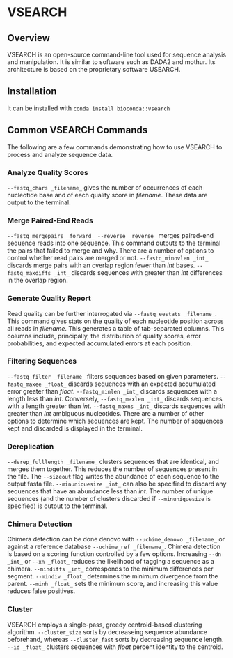 # VSEARCH

## Overview
VSEARCH is an open-source command-line tool used for sequence analysis and manipulation. It is similar to software such as DADA2 and mothur. Its architecture is based on the proprietary software USEARCH.

## Installation
It can be installed with `conda install bioconda::vsearch`

## Common VSEARCH Commands
The following are a few commands demonstrating how to use VSEARCH to process and analyze sequence data.

### Analyze Quality Scores
`--fastq_chars _filename_` gives the number of occurrences of each nucleotide base and of each quality score in _filename_. These data are output to the terminal. 

### Merge Paired-End Reads
`--fastq_mergepairs _forward_ --reverse _reverse_` merges paired-end sequence reads into one sequence. This command outputs to the terminal the pairs that failed to merge and why. There are a number of options to control whether read pairs are merged or not. `--fastq_minovlen _int_` discards merge pairs with an overlap region fewer than _int_ bases. `--fastq_maxdiffs _int_` discards sequences with greater than _int_ differences in the overlap region.

### Generate Quality Report
Read quality can be further interrogated via `--fastq_eestats _filename_`. This command gives stats on the quality of each nucleotide position across all reads in _filename_. This generates a table of tab-separated columns. This columns include, principally, the distribution of quality scores, error probabilities, and expected accumulated errors at each position. 

### Filtering Sequences
`--fastq_filter _filename_` filters sequences based on given parameters. `--fastq_maxee _float_` discards sequences with an expected accumulated error greater than _float_. `--fastq_minlen _int_` discards sequences with a length less than _int_. Conversely, `--fastq_maxlen _int_` discards sequences with a length greater than _int_. `--fastq_maxns _int_` discards sequences with greater than _int_ ambiguous nucleotides. There are a number of other options to determine which sequences are kept. The number of sequences kept and discarded is displayed in the terminal.

### Dereplication
`--derep_fulllength _filename_` clusters sequences that are identical, and merges them together. This reduces the number of sequences present in the file. The `--sizeout` flag writes the abundance of each sequence to the output fasta file. `--minuniquesize _int_` can also be specified to discard any sequences that have an abundance less than _int_. The number of unique sequences (and the number of clusters discarded if `--minuniquesize` is specified) is output to the terminal.

### Chimera Detection
Chimera detection can be done denovo with `--uchime_denovo _filename_` or against a reference database `--uchime_ref _filename_`. Chimera detection is based on a scoring function controlled by a few options. Increasing `--dn _int_` or `--xn _float_` reduces the likelihood of tagging a sequence as a chimera. `--mindiffs _int_` corresponds to the minimum differences per segment. `--mindiv _float_` determines the minimum divergence from the parent. `--minh _float_` sets the minimum score, and increasing this value reduces false positives.

### Cluster
VSEARCH employs a single-pass, greedy centroid-based clustering algorithm. `--cluster_size` sorts by decreaseing sequence abundance beforehand, whereas `--cluster_fast` sorts by decreasing sequence length. `--id _float_` clusters sequences with _float_ percent identity to the centroid.

